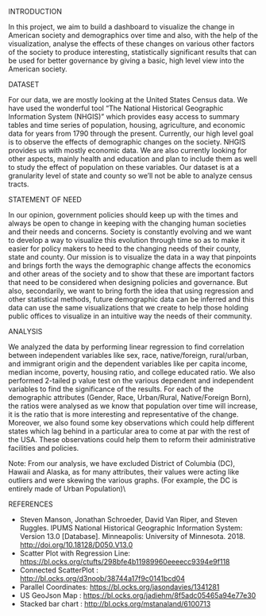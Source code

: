 INTRODUCTION


In this project, we aim to build a dashboard to visualize the change in American society and demographics over time and also, with the help of the visualization, analyse the effects of these changes on various other factors of the society to produce interesting, statistically significant results that can be used for better governance by giving a basic, high level view into the American society.

DATASET


For our data, we are mostly looking at the United States Census data. We have used the wonderful tool “The National Historical Geographic Information System (NHGIS)” which provides easy access to summary tables and time series of population, housing, agriculture, and economic data for years from 1790 through the present. Currently, our high level goal is to observe the effects of demographic changes on the society. NHGIS provides us with mostly economic data. We are also currently looking for other aspects, mainly health and education and plan to include them as well to study the effect of population on these variables. Our dataset is at a granularity level of state and county so we’ll not be able to analyze census tracts.

STATEMENT OF NEED

In our opinion, government policies should keep up with the times and always be open to change in keeping with the changing human societies and their needs and concerns. Society is constantly evolving and we want to develop a way to visualize this evolution through time so as to make it easier for policy makers to heed to the changing needs of their county, state and county.
Our mission is to visualize the data in a way that pinpoints and brings forth the ways the demographic change affects the economics and other areas of the society and to show that these are important factors that need to be considered when designing policies and governance. But also, secondarily, we want to bring forth the idea that using regression and other statistical methods, future demographic data can be inferred and this data can use the same visualizations that we create to help those holding public offices to visualize in an intuitive way the needs of their community.

ANALYSIS

We analyzed the data by performing linear regression to find correlation between independent variables like sex, race, native/foreign, rural/urban, and immigrant origin and the dependent variables like per capita income, median income, poverty, housing ratio, and college educated ratio. We also performed 2-tailed p value test on the various dependent and independent variables to find the significance of the results. For each of the demographic attributes (Gender, Race, Urban/Rural, Native/Foreign Born), the ratios were analysed as we know that population over time will increase, it is the ratio that is more interesting and representative of the change. Moreover, we also found some key observations which could help different states which lag behind in a particular area  to come at par with the rest of the USA. These observations could help them to reform their administrative facilities and policies.

Note: From our analysis, we have excluded District of Columbia (DC), Hawaii and Alaska, as for many attributes, their values were acting like outliers and were skewing the various graphs. (For example, the DC is entirely made of Urban Population)\


REFERENCES


 - Steven Manson, Jonathan Schroeder, David Van Riper, and Steven Ruggles. IPUMS National Historical Geographic Information System: Version 13.0 [Database]. Minneapolis: University of Minnesota. 2018. http://doi.org/10.18128/D050.V13.0
 - Scatter Plot with Regression Line: https://bl.ocks.org/ctufts/298bfe4b11989960eeeecc9394e9f118
 - Connected ScatterPlot : http://bl.ocks.org/d3noob/38744a17f9c0141bcd04
 - Parallel Coordinates: https://bl.ocks.org/jasondavies/1341281
 - US GeoJson Map : https://bl.ocks.org/jadiehm/8f5adc05465a94e77e30
 - Stacked bar chart : http://bl.ocks.org/mstanaland/6100713

